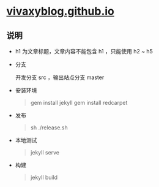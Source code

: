 # [vivaxyblog.github.io](http://vivaxyblog.github.io)

## 说明

- h1 为文章标题，文章内容不能包含 h1 ，只能使用 h2 ~ h5

- 分支

    开发分支 src ，输出站点分支 master

- 安装环境

    > gem install jekyll
    > gem install redcarpet

- 发布

    > sh ./release.sh

- 本地测试

    > jekyll serve

- 构建

    > jekyll build
